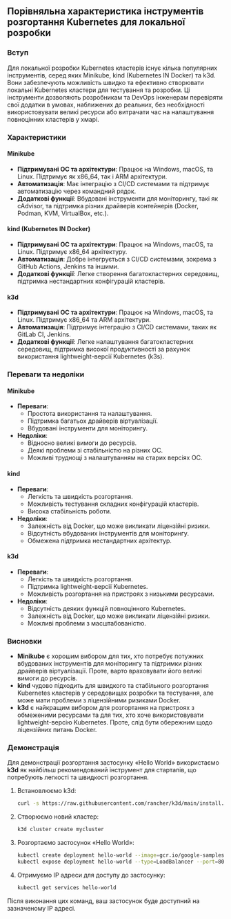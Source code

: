 ## Порівняльна характеристика інструментів розгортання Kubernetes для локальної розробки

### Вступ

Для локальної розробки Kubernetes кластерів існує кілька популярних інструментів, серед яких Minikube, kind (Kubernetes IN Docker) та k3d. Вони забезпечують можливість швидко та ефективно створювати локальні Kubernetes кластери для тестування та розробки. Ці інструменти дозволяють розробникам та DevOps інженерам перевіряти свої додатки в умовах, наближених до реальних, без необхідності використовувати великі ресурси або витрачати час на налаштування повноцінних кластерів у хмарі.

### Характеристики

#### Minikube
- **Підтримувані ОС та архітектури**: Працює на Windows, macOS, та Linux. Підтримує як x86_64, так і ARM архітектури.
- **Автоматизація**: Має інтеграцію з CI/CD системами та підтримує автоматизацію через командний рядок.
- **Додаткові функції**: Вбудовані інструменти для моніторингу, такі як cAdvisor, та підтримка різних драйверів контейнерів (Docker, Podman, KVM, VirtualBox, etc.).

#### kind (Kubernetes IN Docker)
- **Підтримувані ОС та архітектури**: Працює на Windows, macOS, та Linux. Підтримує x86_64 архітектуру.
- **Автоматизація**: Добре інтегрується з CI/CD системами, зокрема з GitHub Actions, Jenkins та іншими.
- **Додаткові функції**: Легке створення багатокластерних середовищ, підтримка нестандартних конфігурацій кластерів.

#### k3d
- **Підтримувані ОС та архітектури**: Працює на Windows, macOS, та Linux. Підтримує x86_64 та ARM архітектури.
- **Автоматизація**: Підтримує інтеграцію з CI/CD системами, таких як GitLab CI, Jenkins.
- **Додаткові функції**: Легке налаштування багатокластерних середовищ, підтримка високої продуктивності за рахунок використання lightweight-версії Kubernetes (k3s).

### Переваги та недоліки

#### Minikube
- **Переваги**:
  - Простота використання та налаштування.
  - Підтримка багатьох драйверів віртуалізації.
  - Вбудовані інструменти для моніторингу.
- **Недоліки**:
  - Відносно великі вимоги до ресурсів.
  - Деякі проблеми зі стабільністю на різних ОС.
  - Можливі труднощі з налаштуванням на старих версіях ОС.

#### kind
- **Переваги**:
  - Легкість та швидкість розгортання.
  - Можливість тестування складних конфігурацій кластерів.
  - Висока стабільність роботи.
- **Недоліки**:
  - Залежність від Docker, що може викликати ліцензійні ризики.
  - Відсутність вбудованих інструментів для моніторингу.
  - Обмежена підтримка нестандартних архітектур.

#### k3d
- **Переваги**:
  - Легкість та швидкість розгортання.
  - Підтримка lightweight-версії Kubernetes.
  - Можливість розгортання на пристроях з низькими ресурсами.
- **Недоліки**:
  - Відсутність деяких функцій повноцінного Kubernetes.
  - Залежність від Docker, що може викликати ліцензійні ризики.
  - Можливі проблеми з масштабованістю.

### Висновки

- **Minikube** є хорошим вибором для тих, хто потребує потужних вбудованих інструментів для моніторингу та підтримки різних драйверів віртуалізації. Проте, варто враховувати його великі вимоги до ресурсів.
- **kind** чудово підходить для швидкого та стабільного розгортання Kubernetes кластерів у середовищах розробки та тестування, але може мати проблеми з ліцензійними ризиками Docker.
- **k3d** є найкращим вибором для розгортання на пристроях з обмеженими ресурсами та для тих, хто хоче використовувати lightweight-версію Kubernetes. Проте, слід бути обережним щодо ліцензійних питань Docker.

### Демонстрація

Для демонстрації розгортання застосунку «Hello World» використаємо **k3d** як найбільш рекомендований інструмент для стартапів, що потребують легкості та швидкості розгортання.

1. Встановлюємо k3d:
   ```sh
   curl -s https://raw.githubusercontent.com/rancher/k3d/main/install.sh | bash
   ```

2. Створюємо новий кластер:
   ```sh
   k3d cluster create mycluster
   ```

3. Розгортаємо застосунок «Hello World»:
   ```sh
   kubectl create deployment hello-world --image=gcr.io/google-samples/node-hello:1.0
   kubectl expose deployment hello-world --type=LoadBalancer --port=8080
   ```

4. Отримуємо IP адреси для доступу до застосунку:
   ```sh
   kubectl get services hello-world
   ```

Після виконання цих команд, ваш застосунок буде доступний на зазначеному IP адресі.